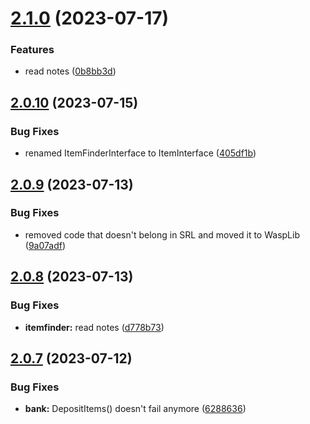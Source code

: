 # [2.1.0](https://github.com/Torwent/SRL-T/compare/v2.0.10...v2.1.0) (2023-07-17)


### Features

* read notes ([0b8bb3d](https://github.com/Torwent/SRL-T/commit/0b8bb3d6c407a34e3e99ebf99087c1621046cfbb))



## [2.0.10](https://github.com/Torwent/SRL-T/compare/v2.0.9...v2.0.10) (2023-07-15)


### Bug Fixes

* renamed ItemFinderInterface to ItemInterface ([405df1b](https://github.com/Torwent/SRL-T/commit/405df1bb967cdf5c4b21c09592fa7aaa91faa17f))



## [2.0.9](https://github.com/Torwent/SRL-T/compare/v2.0.8...v2.0.9) (2023-07-13)


### Bug Fixes

* removed code that doesn't belong in SRL and moved it to WaspLib ([9a07adf](https://github.com/Torwent/SRL-T/commit/9a07adfa111e8671c316489090671d11d192ffbc))



## [2.0.8](https://github.com/Torwent/SRL-T/compare/v2.0.7...v2.0.8) (2023-07-13)


### Bug Fixes

* **itemfinder:** read notes ([d778b73](https://github.com/Torwent/SRL-T/commit/d778b73b4b95506b823bcac5354e9b345d36eaf5))



## [2.0.7](https://github.com/Torwent/SRL-T/compare/v2.0.6...v2.0.7) (2023-07-12)


### Bug Fixes

* **bank:** DepositItems() doesn't fail anymore ([6288636](https://github.com/Torwent/SRL-T/commit/62886366d3d748891e745d89725735dbb09f067e))



